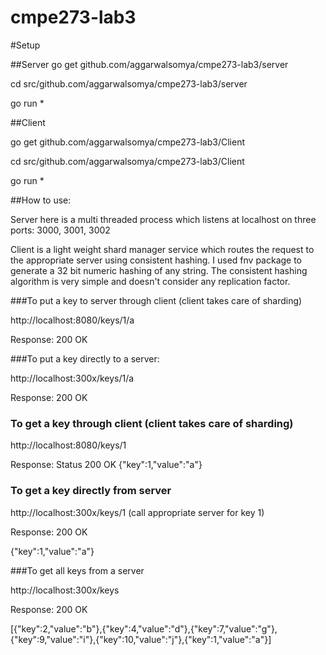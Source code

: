 # cmpe273-lab3

#Setup

##Server
go get github.com/aggarwalsomya/cmpe273-lab3/server

cd src/github.com/aggarwalsomya/cmpe273-lab3/server

go run *


##Client

go get github.com/aggarwalsomya/cmpe273-lab3/Client

cd src/github.com/aggarwalsomya/cmpe273-lab3/Client

go run *




##How to use:

Server here is a multi threaded process which listens at localhost on three ports: 3000, 3001, 3002

Client is a light weight shard manager service which routes the request to the appropriate server using consistent hashing. I used fnv package to generate a 32 bit numeric hashing of any string. The consistent hashing algorithm is very simple and doesn't consider any replication factor. 


###To put a key to server through client (client takes care of sharding)

http://localhost:8080/keys/1/a

Response: 200 OK

###To put a key directly to a server:

http://localhost:300x/keys/1/a

Response: 200 OK

### To get a key through client (client takes care of sharding)

http://localhost:8080/keys/1

Response: 
Status 200 OK
{"key":1,"value":"a"}


### To get a key directly from server

http://localhost:300x/keys/1			(call appropriate server for key 1)

Response: 200 OK

{"key":1,"value":"a"}



###To get all keys from a server

http://localhost:300x/keys

Response: 200 OK

[{"key":2,"value":"b"},{"key":4,"value":"d"},{"key":7,"value":"g"},{"key":9,"value":"i"},{"key":10,"value":"j"},{"key":1,"value":"a"}]









